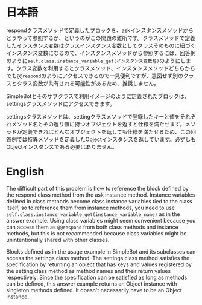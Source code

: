 # 日本語

respondクラスメソッドで定義したブロックを、askインスタンスメソッドからどうやって参照するか、というのがこの問題の難所です。クラスメソッドで定義したインスタンス変数はクラスインスタンス変数としてクラスそのものに紐づくインスタンス変数になるので、インスタンスメソッドから参照するには、回答例のように`self.class.instance_variable_get(インスタンス変数名)`のようにします。クラス変数を利用するとクラスメソッド、インスタンスメソッドどちらからでも`@@respond`のようにアクセスできるので一見便利ですが、意図せず別のクラスとクラス変数が共有される可能性があるため、推奨しません。

SimpleBotとそのサブクラスで利用イメージのように定義されたブロックは、settingsクラスメソッドにアクセスできます。

settingsクラスメソッドは、settingクラスメソッドで登録したキーと値をそれぞれメソッド名とその返り値に持つオブジェクトを返すと仕様を満たせます。メソッドが定義できればどんなオブジェクトを返しても仕様を満たせるため、この回答例では特異メソッドを定義したObjectインスタンスを返しています。必ずしもObjectインスタンスである必要はありません。

# English

The difficult part of this problem is how to reference the block defined by the respond class method from the ask instance method.
Instance variables defined in class methods become class instance variables tied to the class itself,
so to reference them from instance methods, you need to use `self.class.instance_variable_get(instance_variable_name)` as in the answer example.
Using class variables might seem convenient because you can access them as `@@respond` from both class methods and instance methods,
but this is not recommended because class variables might be unintentionally shared with other classes.

Blocks defined as in the usage example in SimpleBot and its subclasses can access the settings class method.
The settings class method satisfies the specification by returning an object that has keys and values registered by the setting class method
as method names and their return values respectively. Since the specification can be satisfied as long as methods can be defined,
this answer example returns an Object instance with singleton methods defined. It doesn't necessarily have to be an Object instance.

